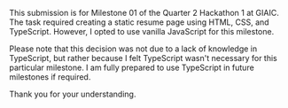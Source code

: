 This submission is for Milestone 01 of the Quarter 2 Hackathon 1 at GIAIC. The task required creating a static resume page using HTML, CSS, and TypeScript. However, I opted to use vanilla JavaScript for this milestone.

Please note that this decision was not due to a lack of knowledge in TypeScript, but rather because I felt TypeScript wasn't necessary for this particular milestone. I am fully prepared to use TypeScript in future milestones if required.

Thank you for your understanding.
